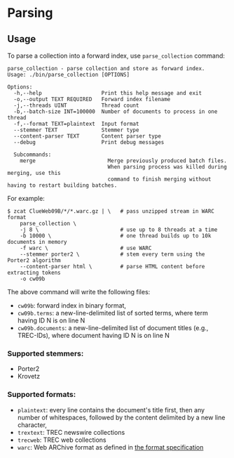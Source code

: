 Parsing
=======

## Usage

To parse a collection into a forward index, use `parse_collection` command:

    parse_collection - parse collection and store as forward index.
    Usage: ./bin/parse_collection [OPTIONS]

    Options:
      -h,--help                   Print this help message and exit
      -o,--output TEXT REQUIRED   Forward index filename
      -j,--threads UINT           Thread count
      -b,--batch-size INT=100000  Number of documents to process in one thread
      -f,--format TEXT=plaintext  Input format
      --stemmer TEXT              Stemmer type
      --content-parser TEXT       Content parser type
      --debug                     Print debug messages

      Subcommands:
        merge                       Merge previously produced batch files.
                                    When parsing process was killed during merging, use this
                                    command to finish merging without having to restart building batches.

For example:

    $ zcat ClueWeb09B/*/*.warc.gz | \   # pass unzipped stream in WARC format
        parse_collection \
        -j 8 \                          # use up to 8 threads at a time
        -b 10000 \                      # one thread builds up to 10k documents in memory
        -f warc \                       # use WARC
        --stemmer porter2 \             # stem every term using the Porter2 algorithm
        --content-parser html \         # parse HTML content before extracting tokens
        -o cw09b

The above command will write the following files:
- `cw09b`: forward index in binary format,
- `cw09b.terms`: a new-line-delimited list of sorted terms,
  where term having ID N is on line N
- `cw09b.documents`: a new-line-delimited list of document titles (e.g., TREC-IDs),
  where document having ID N is on line N

### Supported stemmers:
- Porter2
- Krovetz

### Supported formats:
- `plaintext`: every line contains the document's title first, then any number of
             whitespaces, followed by the content delimited by a new line character,
- `trextext`: TREC newswire collections
- `trecweb`: TREC web collections
- `warc`: Web ARChive format as defined in [the format specification](https://iipc.github.io/warc-specifications/specifications/warc-format/warc-1.0/)
